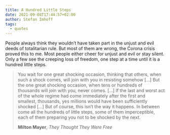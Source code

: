 ```yaml
---
title: A Hundred Little Steps
date: 2021-09-08T17:44:57+02:00
author: Stefan Imhoff
tags:
  - quotes
---
```


People always think they wouldn’t have taken part in the unjust and evil deeds of totalitarian rule. But most of them are wrong, the Corona crisis proved this to me. Most people either cheer for unjust and evil or stay silent. Only a few see the creeping loss of freedom, one step at a time until it is a hundred little steps.

> You wait for one great shocking occasion, thinking that others, when such a shock comes, will join with you in resisting somehow […] But the one great shocking occasion, when tens or hundreds of thousands will join with you, never comes. […] If the last and worst act of the whole regime had come immediately after the first and smallest, thousands, yes millions would have been sufficiently shocked […] But of course, this isn’t the way it happens. In between come all the hundreds of little steps, some of them imperceptible, each of them preparing you not to be shocked by the next.
>
> **Milton Mayer**, _They Thought They Were Free_
